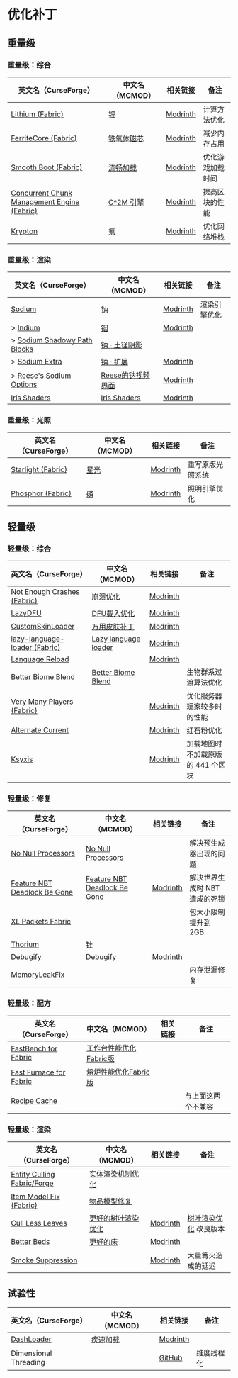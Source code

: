# 优化补丁

## 重量级

### 重量级：综合

| 英文名（CurseForge）                                                                                    | 中文名（MCMOD）                                    | 相关链接                                                   | 备注             |
| ------------------------------------------------------------------------------------------------------- | -------------------------------------------------- | ---------------------------------------------------------- | ---------------- |
| [Lithium (Fabric)](https://www.curseforge.com/minecraft/mc-mods/lithium)                                | [锂](https://www.mcmod.cn/class/2292.html)         | [Modrinth](https://www.modrinth.com/mod/lithium)           | 计算方法优化     |
| [FerriteCore (Fabric)](https://www.curseforge.com/minecraft/mc-mods/ferritecore-fabric)                 | [铁氧体磁芯](https://www.mcmod.cn/class/3888.html) | [Modrinth](https://www.modrinth.com/mod/ferrite-core)      | 减少内存占用     |
| [Smooth Boot (Fabric)](https://www.curseforge.com/minecraft/mc-mods/smooth-boot)                        | [流畅加载](https://www.mcmod.cn/class/3422.html)   | [Modrinth](https://www.modrinth.com/mod/smoothboot-fabric) | 优化游戏加载时间 |
| [Concurrent Chunk Management Engine (Fabric)](https://www.curseforge.com/minecraft/mc-mods/c2me-fabric) | [C^2M 引擎](https://www.mcmod.cn/class/3511.html)  | [Modrinth](https://modrinth.com/mod/c2me-fabric)           | 提高区块的性能   |
| [Krypton](https://www.curseforge.com/minecraft/mc-mods/krypton)                                         | [氪](https://www.mcmod.cn/class/3399.html)         | [Modrinth](https://www.modrinth.com/mod/krypton)           | 优化网络堆栈     |

### 重量级：渲染

| 英文名（CurseForge）                                                                                    | 中文名（MCMOD）                                           | 相关链接                                                   | 备注         |
| ------------------------------------------------------------------------------------------------------- | --------------------------------------------------------- | ---------------------------------------------------------- | ------------ |
| [Sodium](https://www.curseforge.com/minecraft/mc-mods/sodium)                                           | [钠](https://www.mcmod.cn/class/2785.html)                | [Modrinth](https://www.modrinth.com/mod/sodium)            | 渲染引擎优化 |
| > [Indium](https://www.curseforge.com/minecraft/mc-mods/indium)                                         | [铟](https://www.mcmod.cn/class/3413.html)                | [Modrinth](https://www.modrinth.com/mod/indium)            |              |
| > [Sodium Shadowy Path Blocks](https://www.curseforge.com/minecraft/mc-mods/sodium-shadowy-path-blocks) | [钠 · 土径阴影](https://www.mcmod.cn/class/5654.html)     |                                                            |              |
| > [Sodium Extra](https://www.curseforge.com/minecraft/mc-mods/sodium-extra)                             | [钠 · 扩展](https://www.mcmod.cn/class/3701.html)         | [Modrinth](https://www.modrinth.com/mod/sodium-extra)      |              |
| > [Reese's Sodium Options](https://www.curseforge.com/minecraft/mc-mods/reeses-sodium-options)          | [Reese的钠视频界面](https://www.mcmod.cn/class/4905.html) | [Modrinth](https://modrinth.com/mod/reeses-sodium-options) |              |
| [Iris Shaders](https://www.curseforge.com/minecraft/mc-mods/irisshaders)                                | [Iris Shaders](https://www.mcmod.cn/class/3697.html)      | [Modrinth](https://www.modrinth.com/mod/iris)              |              |

### 重量级：光照

| 英文名（CurseForge）                                                         | 中文名（MCMOD）                              | 相关链接                                           | 备注             |
| ---------------------------------------------------------------------------- | -------------------------------------------- | -------------------------------------------------- | ---------------- |
| [Starlight (Fabric)](https://www.curseforge.com/minecraft/mc-mods/starlight) | [星光](https://www.mcmod.cn/class/3303.html) | [Modrinth](https://www.modrinth.com/mod/starlight) | 重写原版光照系统 |
| [Phosphor (Fabric)](https://www.curseforge.com/minecraft/mc-mods/phosphor)   | [磷](https://www.mcmod.cn/class/1766.html)   | [Modrinth](https://www.modrinth.com/mod/phosphor)  | 照明引擎优化     |

## 轻量级

### 轻量级：综合

| 英文名（CurseForge）                                                                               | 中文名（MCMOD）                                              | 相关链接                                                  | 备注                              |
| -------------------------------------------------------------------------------------------------- | ------------------------------------------------------------ | --------------------------------------------------------- | --------------------------------- |
| [Not Enough Crashes (Fabric)](https://www.curseforge.com/minecraft/mc-mods/not-enough-crashes)     | [崩溃优化](https://www.mcmod.cn/class/2441.html)             | [Modrinth](https://modrinth.com/mod/notenoughcrashes)     |                                   |
| [LazyDFU](https://www.curseforge.com/minecraft/mc-mods/lazydfu)                                    | [DFU载入优化](https://www.mcmod.cn/class/3407.html)          | [Modrinth](https://www.modrinth.com/mod/lazydfu)          |                                   |
| [CustomSkinLoader](https://www.curseforge.com/minecraft/mc-mods/customskinloader)                  | [万用皮肤补丁](https://www.mcmod.cn/class/883.html)          | [Modrinth](https://modrinth.com/mod/customskinloader)     |                                   |
| [lazy-language-loader (Fabric)](https://www.curseforge.com/minecraft/mc-mods/lazy-language-loader) | [Lazy language loader](https://www.mcmod.cn/class/4836.html) | [Modrinth](https://modrinth.com/mod/lazy-language-loader) |                                   |
| [Language Reload](https://www.curseforge.com/minecraft/mc-mods/language-reload)                    |                                                              | [Modrinth](https://modrinth.com/mod/language-reload)      |                                   |
| [Better Biome Blend](https://www.curseforge.com/minecraft/mc-mods/better-biome-blend)              | [Better Biome Blend](https://www.mcmod.cn/class/6107.html)   |                                                           | 生物群系过渡算法优化              |
| [Very Many Players (Fabric)](https://www.curseforge.com/minecraft/mc-mods/vmp-fabric)              |                                                              | [Modrinth](https://modrinth.com/mod/vmp-fabric)           | 优化服务器玩家较多时的性能        |
| [Alternate Current](https://www.curseforge.com/minecraft/mc-mods/alternate-current)                |                                                              | [Modrinth](https://modrinth.com/mod/alternate-current)    | 红石粉优化                        |
| [Ksyxis](https://www.curseforge.com/minecraft/mc-mods/ksyxis)                                      |                                                              | [Modrinth](https://modrinth.com/mod/ksyxis)               | 加载地图时不加载原版的 441 个区块 |

### 轻量级：修复

| 英文名（CurseForge）                                                                                      | 中文名（MCMOD）                                                      | 相关链接                                                          | 备注                          |
| --------------------------------------------------------------------------------------------------------- | -------------------------------------------------------------------- | ----------------------------------------------------------------- | ----------------------------- |
| [No Null Processors](https://www.curseforge.com/minecraft/mc-mods/no-null-processors)                     | [No Null Processors](https://www.mcmod.cn/class/5585.html)           |                                                                   | 解决预生成器出现的问题        |
| [Feature NBT Deadlock Be Gone](https://www.curseforge.com/minecraft/mc-mods/feature-nbt-deadlock-be-gone) | [Feature NBT Deadlock Be Gone](https://www.mcmod.cn/class/5838.html) | [Modrinth](https://modrinth.com/mod/feature-nbt-deadlock-be-gone) | 解决世界生成时 NBT 造成的死锁 |
| [XL Packets Fabric](https://www.curseforge.com/minecraft/mc-mods/xl-packets-fabric)                       |                                                                      |                                                                   | 包大小限制提升到 2GB          |
| [Thorium](https://www.curseforge.com/minecraft/mc-mods/thorium)                                           | [钍](https://www.mcmod.cn/class/5909.html)                           |                                                                   |                               |
| [Debugify](https://www.curseforge.com/minecraft/mc-mods/debugify)                                         | [Debugify](https://www.mcmod.cn/class/6178.html)                     | [Modrinth](https://modrinth.com/mod/debugify)                     |                               |
| [MemoryLeakFix](https://www.curseforge.com/minecraft/mc-mods/memoryleakfix)                               |                                                                      |                                                                   | 内存泄漏修复                  |

### 轻量级：配方

| 英文名（CurseForge）                                                                            | 中文名（MCMOD）                                                | 相关链接 | 备注               |
| ----------------------------------------------------------------------------------------------- | -------------------------------------------------------------- | -------- | ------------------ |
| [FastBench for Fabric](https://www.curseforge.com/minecraft/mc-mods/fastbench-for-fabric)       | [工作台性能优化Fabric版](https://www.mcmod.cn/class/5403.html) |          |                    |
| [Fast Furnace for Fabric](https://www.curseforge.com/minecraft/mc-mods/fast-furnace-for-fabric) | [熔炉性能优化Fabric版](https://www.mcmod.cn/class/3079.html)   |          |                    |
| [Recipe Cache](https://www.curseforge.com/minecraft/mc-mods/recipe-cache)                       |                                                                |          | 与上面这两个不兼容 |

### 轻量级：渲染

| 英文名（CurseForge）                                                                      | 中文名（MCMOD）                                            | 相关链接                                               | 备注                                                          |
| ----------------------------------------------------------------------------------------- | ---------------------------------------------------------- | ------------------------------------------------------ | ------------------------------------------------------------- |
| [Entity Culling Fabric/Forge](https://www.curseforge.com/minecraft/mc-mods/entityculling) | [实体渲染机制优化](https://www.mcmod.cn/class/3629.html)   |                                                        |                                                               |
| [Item Model Fix (Fabric)](https://www.curseforge.com/minecraft/mc-mods/item-model-fix)    | [物品模型修复](https://www.mcmod.cn/class/3845.html)       |                                                        |                                                               |
| [Cull Less Leaves](https://www.curseforge.com/minecraft/mc-mods/cull-less-leaves)         | [更好的树叶渲染优化](https://www.mcmod.cn/class/6460.html) | [Modrinth](https://modrinth.com/mod/cull-less-leaves)  | [树叶渲染优化](https://www.mcmod.cn/class/4414.html) 改良版本 |
| [Better Beds](https://www.curseforge.com/minecraft/mc-mods/better-beds)                   | [更好的床](https://www.mcmod.cn/class/4356.html)           | [Modrinth](https://modrinth.com/mod/better-beds)       |                                                               |
| [Smoke Suppression](https://www.curseforge.com/minecraft/mc-mods/smoke-suppression)       |                                                            | [Modrinth](https://modrinth.com/mod/smoke-suppression) | 大量篝火造成的延迟                                            |

## 试验性

| 英文名（CurseForge）                                                  | 中文名（MCMOD）                                  | 相关链接                                                          | 备注       |
| --------------------------------------------------------------------- | ------------------------------------------------ | ----------------------------------------------------------------- | ---------- |
| [DashLoader](https://www.curseforge.com/minecraft/mc-mods/dashloader) | [疾速加载](https://www.mcmod.cn/class/3841.html) | [Modrinth](https://modrinth.com/mod/dashloader)                   |            |
| Dimensional Threading                                                 |                                                  | [GitHub](https://github.com/WearBlackAllDay/DimensionalThreading) | 维度线程化 |
